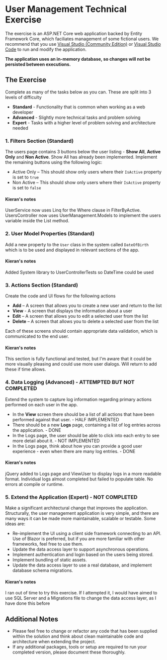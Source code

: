 # User Management Technical Exercise

The exercise is an ASP.NET Core web application backed by Entity Framework Core, which faciliates management of some fictional users.
We recommend that you use [Visual Studio (Community Edition)](https://visualstudio.microsoft.com/downloads) or [Visual Studio Code](https://code.visualstudio.com/Download) to run and modify the application. 

**The application uses an in-memory database, so changes will not be persisted between executions.**

## The Exercise
Complete as many of the tasks below as you can. These are split into 3 levels of difficulty 
* **Standard** - Functionality that is common when working as a web developer
* **Advanced** - Slightly more technical tasks and problem solving
* **Expert** - Tasks with a higher level of problem solving and architecture needed

### 1. Filters Section (Standard)

The users page contains 3 buttons below the user listing - **Show All**, **Active Only** and **Non Active**. Show All has already been implemented. Implement the remaining buttons using the following logic:
* Active Only – This should show only users where their `IsActive` property is set to `true`
* Non Active – This should show only users where their `IsActive` property is set to `false`

#### Kieran's notes

UserService now uses Linq for the Where clause in FilterByActive. 
UsersController now uses UserManagement.Models to implement the users variable inside the List method.

### 2. User Model Properties (Standard)

Add a new property to the `User` class in the system called `DateOfBirth` which is to be used and displayed in relevant sections of the app.

#### Kieran's notes

Added System library to UserControllerTests so DateTime could be used

### 3. Actions Section (Standard)

Create the code and UI flows for the following actions
* **Add** – A screen that allows you to create a new user and return to the list
* **View** - A screen that displays the information about a user
* **Edit** – A screen that allows you to edit a selected user from the list  
* **Delete** – A screen that allows you to delete a selected user from the list

Each of these screens should contain appropriate data validation, which is communicated to the end user.

#### Kieran's notes

This section is fully functional and tested, but I'm aware that it could be more visually pleasing and could use more user dialogs. Will return to add these if time allows.

### 4. Data Logging (Advanced) - ATTEMPTED BUT NOT COMPLETED

Extend the system to capture log information regarding primary actions performed on each user in the app.
* In the **View** screen there should be a list of all actions that have been performed against that user. - HALF IMPLEMENTED
* There should be a new **Logs** page, containing a list of log entries across the application. - DONE
* In the Logs page, the user should be able to click into each entry to see more detail about it. - NOT IMPLEMENTED
* In the Logs page, think about how you can provide a good user experience - even when there are many log entries. - DONE

#### Kieran's notes

jQuery added to Logs page and ViewUser to display logs in a more readable format. Individual logs almost completed but failed to populate table. No errors at compile or runtime.

### 5. Extend the Application (Expert) - NOT COMPLETED

Make a significant architectural change that improves the application.
Structurally, the user management application is very simple, and there are many ways it can be made more maintainable, scalable or testable.
Some ideas are:
* Re-implement the UI using a client side framework connecting to an API. Use of Blazor is preferred, but if you are more familiar with other frameworks, feel free to use them.
* Update the data access layer to support asynchronous operations.
* Implement authentication and login based on the users being stored.
* Implement bundling of static assets.
* Update the data access layer to use a real database, and implement database schema migrations.

#### Kieran's notes

I ran out of time to try this exercise. If I attempted it, I would have aimed to use SQL Server and a Migrations file to change the data access layer, as I have done this before

## Additional Notes

* Please feel free to change or refactor any code that has been supplied within the solution and think about clean maintainable code and architecture when extending the project.
* If any additional packages, tools or setup are required to run your completed version, please document these thoroughly.

